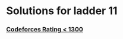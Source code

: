 # Solutions for ladder 11

### [Codeforces Rating < 1300](https://earthshakira.github.io/a2oj-clientside/server/Ladder11.html)

